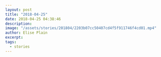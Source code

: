```yaml
---
layout: post
title: "2018-04-25"
date: 2018-04-25 04:38:46
description:
image: "/assets/stories/201804/2203b07cc50407cd4f5f911746f4cd01.mp4"
author: Elise Plain
excerpt:
tags:
  - stories
---
```



<p></p>
